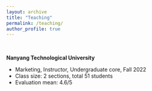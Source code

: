 ```yaml
---
layout: archive
title: "Teaching"
permalink: /teaching/
author_profile: true
---
```


<p>&nbsp;</p>


**Nanyang Technological University**
* Marketing, Instructor, Undergraduate core, Fall 2022
* Class size: 2 sections, total 51 students
* Evaluation mean: 4.6/5

